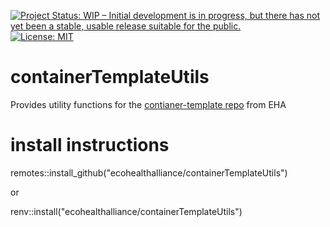 <!-- badges: start -->
[![Project Status: WIP – Initial development is in progress, but there has not yet been a stable, usable release suitable for the public.](https://www.repostatus.org/badges/latest/wip.svg)](https://www.repostatus.org/#wip)
[![License: MIT](https://img.shields.io/badge/License-MIT-yellow.svg)](https://opensource.org/licenses/MIT)
<!-- badges: end -->

# containerTemplateUtils
Provides utility functions for the [contianer-template repo](https://github.com/ecohealthalliance/container-template) from EHA

# install instructions

remotes::install_github("ecohealthalliance/containerTemplateUtils")

or

renv::install("ecohealthalliance/containerTemplateUtils")
